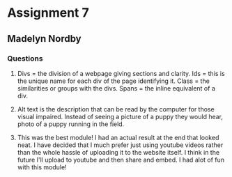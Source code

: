 # Assignment 7

## Madelyn Nordby

### Questions
1. Divs = the division of a webpage giving sections and clarity. Ids = this is the unique name for each div of the page identifying it. Class = the similarities or groups with the divs. Spans = the inline equivalent of a div.

2. Alt text is the description that can be read by the computer for those visual impaired. Instead of seeing a picture of a puppy they would hear, photo of a puppy running in the field.

3. This was the best module! I had an actual result at the end that looked neat. I have decided that I much prefer just using youtube videos rather than the whole hassle of uploading it to the website itself. I think in the future I'll upload to youtube and then share and embed. I had alot of fun with this module!
